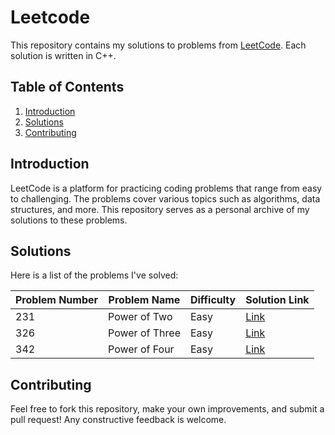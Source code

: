 # Leetcode
This repository contains my solutions to problems from [LeetCode](https://leetcode.com/). Each solution is written in C++.

## Table of Contents

1. [Introduction](#introduction)
2. [Solutions](#solutions)
3. [Contributing](#contributing)

## Introduction

LeetCode is a platform for practicing coding problems that range from easy to challenging. The problems cover various topics such as algorithms, data structures, and more.
This repository serves as a personal archive of my solutions to these problems.

## Solutions

Here is a list of the problems I've solved:


| Problem Number | Problem Name         | Difficulty | Solution Link                       |
|----------------|----------------------|------------|-------------------------------------|
| 231            | Power of Two         | Easy       | [Link](https://github.com/Maryam-Amir00/Leetcode/blob/main/Power_of_Two)|
| 326            | Power of Three       | Easy       | [Link](https://github.com/Maryam-Amir00/Leetcode/blob/main/Power_of_Three)|
| 342            | Power of Four        | Easy       | [Link](https://github.com/Maryam-Amir00/Leetcode/blob/main/Power_of_Four)|


## Contributing

Feel free to fork this repository, make your own improvements, and submit a pull request! Any constructive feedback is welcome.
